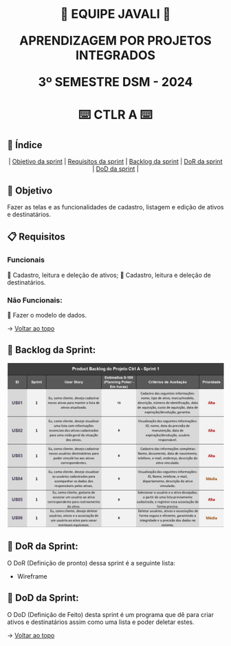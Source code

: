 <span id="topo">
<h1 align='center'>
🐗 EQUIPE JAVALI 🐗

APRENDIZAGEM POR PROJETOS INTEGRADOS

3º SEMESTRE DSM - 2024
</h1>

<h1 align='center'> ⌨️ CTLR A ⌨️ </h1>

## :mag_right: Índice
<p align='center'>
    |
    <a href="#objetivo">Objetivo da sprint</a> | 
    <a href="#requisitos">Requisitos da sprint</a> | 
    <a href="#backlog">Backlog da sprint</a> |
    <a href="#dor">DoR da sprint</a> |
    <a href="#dod">DoD da sprint</a> |
</p>

<span id='objetivo'>

## :dart: Objetivo
<p align='justify'>
    Fazer as telas e as funcionalidades de cadastro, listagem e edição de ativos e destinatários.
</p>
<span id='requisitos'>

## :clipboard: Requisitos
### Funcionais
:pushpin: Cadastro, leitura e deleção de ativos;
:pushpin: Cadastro, leitura e deleção de destinatários.

### Não Funcionais:
:pushpin: Fazer o modelo de dados.

→ [Voltar ao topo](#topo)

<span id='backlog'>

<h2>📑 Backlog da Sprint: </h2>

<img src="doc/assets/Backlog - Sprint 1.png" width="750px">

<span id='dor'>

<h2>📑 DoR da Sprint: </h2>

O DoR (Definição de pronto) dessa sprint é a seguinte lista:
* Wireframe

<span id='dod'>

<h2>📑 DoD da Sprint: </h2>

O DoD (Definição de Feito) desta sprint é um programa que dê para criar ativos e destinatários assim como uma lista e poder deletar estes.

→ [Voltar ao topo](#topo)

